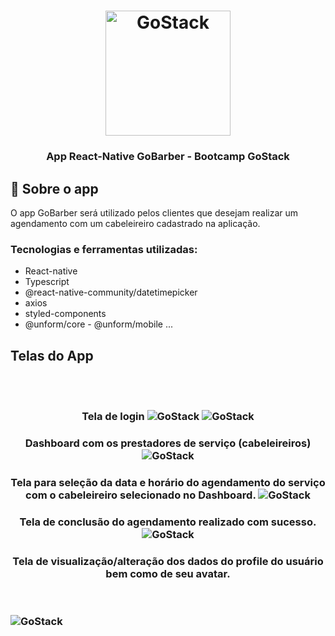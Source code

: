 <h1 align="center">
    <img alt="GoStack" src="https://rocketseat-cdn.s3-sa-east-1.amazonaws.com/bootcamp-header.png" width="200px" />
</h1>

<h3 align="center">
  App React-Native GoBarber - Bootcamp GoStack
</h3>


## :rocket: Sobre o app
O app GoBarber será utilizado pelos clientes que desejam realizar um agendamento com um cabeleireiro cadastrado na aplicação.

### Tecnologias e ferramentas utilizadas:

* React-native
* Typescript
* @react-native-community/datetimepicker
* axios
* styled-components
* @unform/core - @unform/mobile 
...

<h2> Telas do App </h2>
<br/>
<br/>

<h3 align="center">
  Tela de login
  <img alt="GoStack" src="https://github.com/camilaseasky/appGoBarber/blob/master/docs/SignIn.png" />
  <img alt="GoStack" src="https://github.com/camilaseasky/appGoBarber/blob/master/docs/SignIn_2.png" />

</h3>


<h3 align="center">
  Dashboard com os prestadores de serviço (cabeleireiros)
  <img alt="GoStack" src="https://github.com/camilaseasky/appGoBarber/blob/master/docs/Dashboard.png" />
</h3>

<h3 align="center">
  Tela para seleção da data e horário do agendamento do serviço com o cabeleireiro selecionado no Dashboard.
  <img alt="GoStack" src="https://github.com/camilaseasky/appGoBarber/blob/master/docs/CreateAppointment.png" />

</h3>

<h3 align="center">
  Tela de conclusão do agendamento realizado com sucesso.
  <img alt="GoStack" src="https://github.com/camilaseasky/appGoBarber/blob/master/docs/AppointmentCreated.png" />
</h3>


<h3 align="center">
  Tela de visualização/alteração dos dados do profile do usuário bem como de seu avatar.
</h3>
<br>
<h3> 
  <img alt="GoStack" src="https://github.com/camilaseasky/appGoBarber/blob/master/docs/Profile.png" />
 </h3>
 




